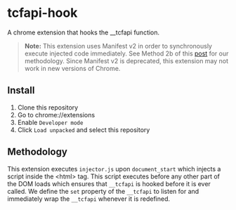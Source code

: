 # tcfapi-hook

A chrome extension that hooks the __tcfapi function.

> **Note:** This extension uses Manifest v2 in order to synchronously execute injected code immediately. See Method 2b of this [post](https://stackoverflow.com/a/9517879/) for our methodology. Since Manifest v2 is deprecated, this extension may not work in new versions of Chrome.

## Install

1. Clone this repository
2. Go to chrome://extensions
3. Enable `Developer mode`
4. Click `Load unpacked` and select this repository

## Methodology

This extension executes `injector.js` upon `document_start` which injects a script inside the \<html> tag. This script executes before any other part of the DOM loads which ensures that `__tcfapi` is hooked before it is ever called. We define the `set` property of the `__tcfapi` to listen for and immediately wrap the `__tcfapi` whenever it is redefined.

